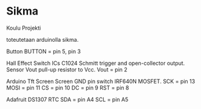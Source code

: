 # Sikma

Koulu Projekti

toteutetaan arduinolla sikma.

Button
	BUTTON = pin 5, pin 3

Hall Effect Switch ICs C1024 
	Schmitt trigger and open-collector output. 
	Sensor Vout pull-up resistor to Vcc.
	Vout 	= pin 2

Arduino Tft Screen
	Screen GND pin switch IRF640N MOSFET.
	SCK 	= pin 13
	MOSI 	= pin 11
	CS 		= pin 10
	DC 		= pin 9
	RST 	= pin 8

Adafruit DS1307 RTC
	SDA 	= pin A4
	SCL		= pin A5